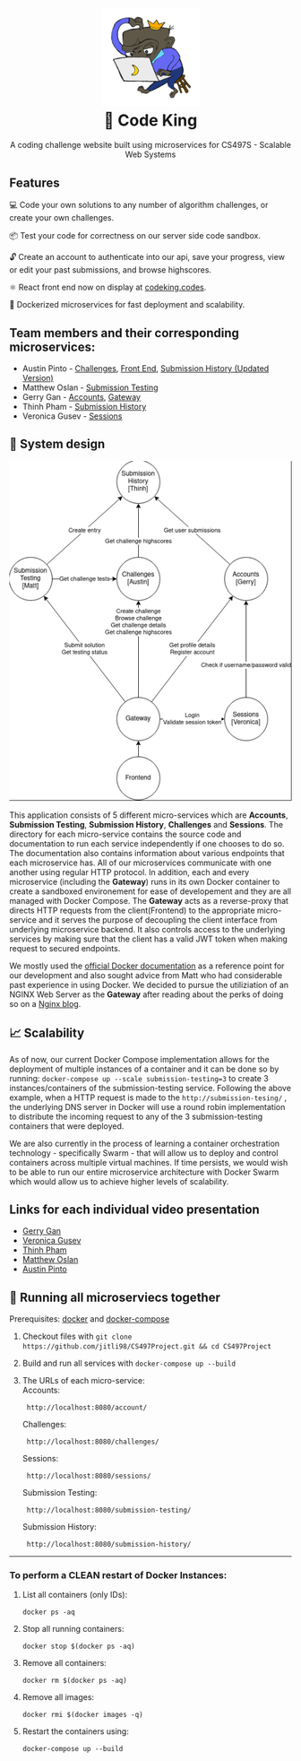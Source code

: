 

<h1 align="center">
  <a href="http://codeking.codes/">
    <img src="img/code-king-logo.png"   width=35% height=35%><br/>
  </a>
  👑 Code King 
</h1>
<p align="center" justify="center">  
  A coding challenge website built using microservices for CS497S - Scalable Web Systems
</p>

## Features
💻 Code your own solutions to any number of algorithm challenges, or create your own challenges.

📦 Test your code for correctness on our server side code sandbox.

🔓 Create an account to authenticate into our api, save your progress, view or edit your past submissions, and browse highscores.

⚛ React front end now on display at [codeking.codes](http://codeking.codes/).

🐳 Dockerized microservices for fast deployment and scalability.

## Team members and their corresponding microservices:
* Austin Pinto - [Challenges](https://github.com/austinmp/code-king/tree/main/challenges), [Front End](http://codeking.codes/), [Submission History (Updated Version)](https://github.com/austinmp/code-king/tree/main/submission-history)
* Matthew Oslan - [Submission Testing](https://github.com/jitli98/CS497Project/tree/master/submission-testing)
* Gerry Gan - [Accounts](https://github.com/jitli98/CS497Project/tree/master/IdentityManagement), [Gateway](https://github.com/jitli98/CS497Project/tree/master/Gateway)
* Thinh Pham - [Submission History](https://github.com/jitli98/CS497Project/tree/master/submission-history)
* Veronica Gusev - [Sessions](https://github.com/jitli98/CS497Project/tree/master/sessions)


## 📝  System design

![Alt text](img/microservice-architecture.png)

This application consists of 5 different micro-services which are **Accounts**, **Submission Testing**, **Submission History**, **Challenges** and **Sessions**. The directory for each micro-service contains the source code and documentation to run each service independently if one chooses to do so. The documentation also contains information about various endpoints that each microservice has. All of our microservices communicate with one another using regular HTTP protocol. In addition, each and every microservice (including the **Gateway**) runs in its own Docker container to create a sandboxed environement for ease of developement and they are all managed with Docker Compose. The **Gateway** acts as a reverse-proxy that directs HTTP requests from the client(Frontend) to the appropriate micro-service and it serves the purpose of decoupling the client interface from underlying microservice backend. It also controls access to the underlying services by making sure that the client has a valid JWT token when making request to secured endpoints. 

We mostly used the [official Docker documentation](https://docs.docker.com/get-started/) as a reference point for our development and also sought advice from Matt who had considerable past experience in using Docker. We decided to pursue the utiliziation of an NGINX Web Server as the **Gateway** after reading about the perks of doing so on a [Nginx blog](https://www.nginx.com/blog/building-microservices-using-an-api-gateway/).

## 📈 Scalability

As of now, our current Docker Compose implementation allows for the deployment of multiple instances of a container and it can be done so by running: `docker-compose up --scale submission-testing=3` to create 3 instances/containers of the submission-testing service. Following the above example, when a HTTP request is made to the `http://submission-tesing/` , the underlying DNS server in Docker will use a round robin implementation to distribute the incoming request to any of the 3 submission-testing containers that were deployed. 

We are also currently in the process of learning a container orchestration technology - specifically Swarm - that will allow us to deploy and control containers across multiple virtual machines. If time persists, we would wish to be able to run our entire microservice architecture with Docker Swarm which would allow us to achieve higher levels of scalability.

## Links for each individual video presentation
* [Gerry Gan](https://youtu.be/Sl-UmJx18_U)
* [Veronica Gusev]()
* [Thinh Pham]()
* [Matthew Oslan]()
* [Austin Pinto]()


## 🐳 Running all microserviecs together 

Prerequisites: [docker](https://docs.docker.com/engine/install/) and [docker-compose](https://docs.docker.com/compose/install/)

1. Checkout files with `git clone https://github.com/jitli98/CS497Project.git && cd CS497Project`

2. Build and run all services with `docker-compose up --build`

3. The URLs of each micro-service: \
    Accounts:
    ```
     http://localhost:8080/account/
    ```
    Challenges:
    ```
     http://localhost:8080/challenges/
    ```
    Sessions:
    ```
     http://localhost:8080/sessions/
    ```
    Submission Testing:
    ```
     http://localhost:8080/submission-testing/
    ```
    Submission History:
    ```
     http://localhost:8080/submission-history/
    ```

<hr>

### To perform a CLEAN restart of Docker Instances:
1. List all containers (only IDs):
    ```
    docker ps -aq
    ```
2. Stop all running containers:
    ```
    docker stop $(docker ps -aq)
    ``` 
3. Remove all containers:
    ```
    docker rm $(docker ps -aq)
    ``` 
4. Remove all images:
    ```
    docker rmi $(docker images -q)
    ```
6. Restart the containers using:
    ```
    docker-compose up --build
    ```


